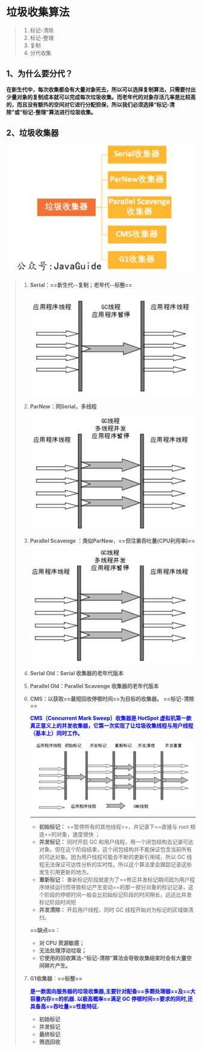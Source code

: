 # 垃圾收集算法



> 1. 标记-清除
> 2. 标记-整理
> 3. 复制
> 4. 分代收集



## 1、为什么要分代？

**在新生代中，每次收集都会有大量对象死去，所以可以选择复制算法，只需要付出少量对象的复制成本就可以完成每次垃圾收集。而老年代的对象存活几率是比较高的，而且没有额外的空间对它进行分配担保，所以我们必须选择“标记-清除”或“标记-整理”算法进行垃圾收集。**



## 2、垃圾收集器

![image-20191218191507014](../PicSource/image-20191218191507014.png)



> 1. **Serial：==新生代--复制；老年代--标整==**
>
>    ![image-20191218191613189](../PicSource/image-20191218191613189.png)
>
> 2. **ParNew：同Serial，多线程**
>
>    ![image-20191218191728896](../PicSource/image-20191218191728896.png)
>
> 3. **Parallel Scavenge ：类似ParNew，==但注重吞吐量(CPU利用率)==**
>
>    ![image-20191218191950350](../PicSource/image-20191218191950350.png)
>
> 4. **Serial Old：Serial 收集器的老年代版本**
>
> 5. **Parallel Old：Parallel Scavenge 收集器的老年代版本**
>
> 6. **CMS：以获取==最短回收停顿时间==为目标的收集器。** **==标记-清除==**
>
>    <font color='blue'>**CMS（Concurrent Mark Sweep）收集器是 HotSpot 虚拟机第一款真正意义上的并发收集器，它第一次实现了让垃圾收集线程与用户线程（基本上）同时工作。**</font>
>
>    ![image-20191218192320857](../PicSource/image-20191218192320857.png)
>
>    ------
>
>    - **初始标记：** ==暂停所有的其他线程==，并记录下==直接与 root 相连==的对象，速度很快 ；
>    - **并发标记：** 同时开启 GC 和用户线程，用一个闭包结构去记录可达对象。但在这个阶段结束，这个闭包结构并不能保证包含当前所有的可达对象。因为用户线程可能会不断的更新引用域，所以 GC 线程无法保证可达性分析的实时性。所以这个算法里会跟踪记录这些发生引用更新的地方。
>    - **重新标记：** 重新标记阶段就是为了==修正并发标记期间因为用户程序继续运行而导致标记产生变动==的那一部分对象的标记记录，这个阶段的停顿时间一般会比初始标记阶段的时间稍长，远远比并发标记阶段时间短
>    - **并发清除：** 开启用户线程，同时 GC 线程开始对为标记的区域做清扫。
>
>    **==缺点==：**
>
>    - **对 CPU 资源敏感；**
>    - **无法处理浮动垃圾；**
>    - **它使用的回收算法-“标记-清除”算法会导致收集结束时会有大量空间碎片产生。**
>
> 7. **G1收集器**：**==标整==**
>
>    **<font color='blue'>是一款面向服务器的垃圾收集器,主要针对配备==多颗处理器==及==大容量内存==的机器. 以极高概率==满足 GC 停顿时间==要求的同时,还具备高==吞吐量==性能特征.</font>**
>
>    - **初始标记**
>    - **并发标记**
>    - **最终标记**
>    - **筛选回收**
>
>    

